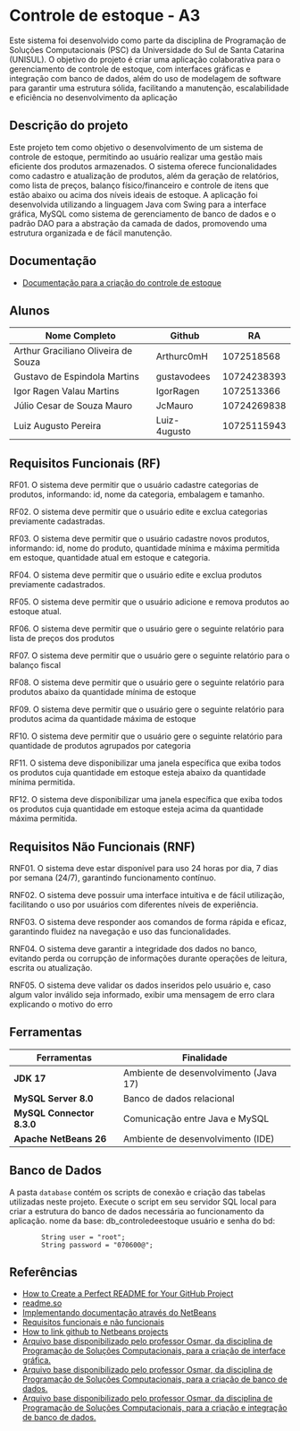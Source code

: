
# Controle de estoque - A3


Este sistema foi desenvolvido como parte da disciplina de Programação de Soluções Computacionais (PSC) da Universidade do Sul de Santa Catarina (UNISUL). O objetivo do projeto é criar uma aplicação colaborativa para o gerenciamento de controle de estoque, com interfaces gráficas e integração com banco de dados, além do uso de modelagem de software para garantir uma estrutura sólida, facilitando a manutenção, escalabilidade e eficiência no desenvolvimento da aplicação




## Descrição do projeto

Este projeto tem como objetivo o desenvolvimento de um sistema de controle de estoque, permitindo ao usuário realizar uma gestão mais eficiente dos produtos armazenados. O sistema oferece funcionalidades como cadastro e atualização de produtos, além da geração de relatórios, como lista de preços, balanço físico/financeiro e controle de itens que estão abaixo ou acima dos níveis ideais de estoque.
A aplicação foi desenvolvida utilizando a linguagem Java com Swing para a interface gráfica, MySQL como sistema de gerenciamento de banco de dados e o padrão DAO para a abstração da camada de dados, promovendo uma estrutura organizada e de fácil manutenção.




## Documentação

- [Documentação para a criação do controle de estoque](https://mediacdns3.ulife.com.br/PAT/Upload/5688953/A3_roteiro_20250529201959.pdf)




## Alunos

| Nome Completo               | Github                                                | RA                  |
| ----------------- | ---------------------------------------------------------- | --------------------------------- |
| Arthur Graciliano  Oliveira de Souza      | Arthurc0mH| 1072518568     |
| Gustavo de Espindola Martins       | gustavodees| 10724238393    |
| Igor Ragen Valau Martins       | IgorRagen | 1072513366  |
| Júlio Cesar de Souza Mauro       | JcMauro | 10724269838     |
| Luiz Augusto Pereira       | Luiz-4ugusto | 10725115943     |

## Requisitos Funcionais (RF)
RF01. O sistema deve permitir que o usuário cadastre categorias de produtos, informando: id, nome da categoria, embalagem e tamanho.

RF02. O sistema deve permitir que o usuário edite e exclua categorias previamente cadastradas.

RF03. O sistema deve permitir que o usuário cadastre novos produtos, informando: id, nome do produto, quantidade mínima e máxima permitida em estoque, quantidade atual em estoque e categoria.

RF04. O sistema deve permitir que o usuário edite e exclua produtos previamente cadastrados.

RF05. O sistema deve permitir que o usuário adicione e remova produtos ao estoque atual.

RF06. O sistema deve permitir que o usuário gere o seguinte relatório para lista de preços dos produtos

RF07. O sistema deve permitir que o usuário gere o seguinte relatório para o balanço fiscal

RF08. O sistema deve permitir que o usuário gere o seguinte relatório para produtos abaixo da quantidade mínima de estoque

RF09. O sistema deve permitir que o usuário gere o seguinte relatório para produtos acima da quantidade máxima de estoque

RF10. O sistema deve permitir que o usuário gere o seguinte relatório para quantidade de produtos agrupados por categoria

RF11. O sistema deve disponibilizar uma janela específica que exiba todos os produtos cuja quantidade em estoque esteja abaixo da quantidade mínima permitida.

RF12. O sistema deve disponibilizar uma janela específica que exiba todos os produtos cuja quantidade em estoque esteja acima da quantidade máxima permitida.

## Requisitos Não Funcionais (RNF)

RNF01. O sistema deve estar disponível para uso 24 horas por dia, 7 dias por semana (24/7), garantindo funcionamento contínuo.

RNF02. O sistema deve possuir uma interface intuitiva e de fácil utilização, facilitando o uso por usuários com diferentes níveis de experiência.

RNF03. O sistema deve responder aos comandos de forma rápida e eficaz, garantindo fluidez na navegação e uso das funcionalidades.

RNF04. O sistema deve garantir a integridade dos dados no banco, evitando perda ou corrupção de informações durante operações de leitura, escrita ou atualização.

RNF05. O sistema deve validar os dados inseridos pelo usuário e, caso algum valor inválido seja informado, exibir uma mensagem de erro clara explicando o motivo do erro

## Ferramentas

| Ferramentas          | Finalidade                                     |
| ------------------------------ | ---------------------------------------------- |
| **JDK 17**                      | Ambiente de desenvolvimento (Java 17)         |
| **MySQL Server 8.0**            | Banco de dados relacional                     |
| **MySQL Connector 8.3.0**| Comunicação entre Java e MySQL                |
| **Apache NetBeans 26**         | Ambiente de desenvolvimento (IDE)            |


## Banco de Dados

A pasta `database` contém os scripts de conexão e criação das tabelas utilizadas neste projeto.  Execute o script em seu servidor SQL local para criar a estrutura do banco de dados necessária ao funcionamento da aplicação.
nome da base: db_controledeestoque
usuário e senha do bd:


            String user = "root";
            String password = "070600@";


## Referências

 - [How to Create a Perfect README for Your GitHub Project](https://medium.com/@sumudithalanz/the-art-of-crafting-an-effective-readme-for-your-github-project-cf425a8b1580)
  - [readme.so](https://readme.so/pt/editor)
 - [Implementando documentação através do NetBeans](https://www.devmedia.com.br/javadoc-implementando-documentacao-atraves-do-netbeans/2495)
  - [Requisitos funcionais e não funcionais](https://www.mestresdaweb.com.br/tecnologias/requisitos-funcionais-e-nao-funcionais-o-que-sao)
  - [How to link github to Netbeans projects](https://www.youtube.com/watch?v=UOIPS-ewFHg)
  - [Arquivo base disponibilizado pelo professor Osmar, da disciplina de Programação de Soluções Computacionais, para a criação de interface gráfica.](https://mediacdns3.ulife.com.br/PAT/Upload/2985299/11_Interfaces_graficas_20250519185608.pdf)
  - [Arquivo base disponibilizado pelo professor Osmar, da disciplina de Programação de Soluções Computacionais, para a criação de banco de dados.](https://mediacdns3.ulife.com.br/PAT/Upload/2985299/12_BD_mysql_workbench_20250512213257.pdf)
  - [Arquivo base disponibilizado pelo professor Osmar, da disciplina de Programação de Soluções Computacionais, para a criação e integração de banco de dados.](https://mediacdns3.ulife.com.br/PAT/Upload/2985299/13_BD_DAO_sem_control_20250512213305.pdf)

  





